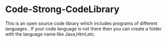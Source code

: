 # Code-Strong-CodeLibrary
This is an open source code library  which includes programs of different languages . If your code language is not there then you can create a folder with the language name like Java,Html,etc.
